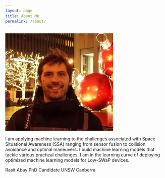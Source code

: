 ```yaml
---
layout: page
title: About Me
permalink: /about/
---
```


![Figure 1](me.jpeg)

I am applying machine learning to the challenges associated with Space Situational Awareness (SSA) ranging from sensor fusion to collision avoidance and optimal maneuvers. I build machine learning models that tackle various practical challenges. I am in the learning curve of deploying optimized machine learning models for Low-SWaP devices.

Rasit Abay
PhD Candidate
UNSW Canberra
